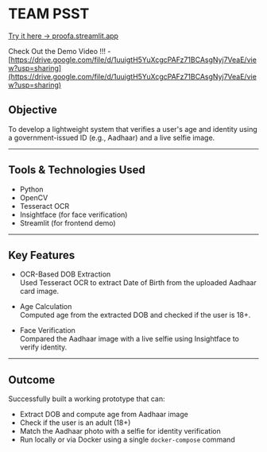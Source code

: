# TEAM PSST  
[Try it here → proofa.streamlit.app](https://proofa.streamlit.app)

Check Out the Demo Video !!! - [https://drive.google.com/file/d/1uuigtH5YuXcgcPAFz71BCAsgNyj7VeaE/view?usp=sharing](https://drive.google.com/file/d/1uuigtH5YuXcgcPAFz71BCAsgNyj7VeaE/view?usp=sharing)

## Objective  
To develop a lightweight system that verifies a user's age and identity using a government-issued ID (e.g., Aadhaar) and a live selfie image.

---

## Tools & Technologies Used  
- Python  
- OpenCV  
- Tesseract OCR  
- Insightface (for face verification)  
- Streamlit (for frontend demo)

---

## Key Features  

- OCR-Based DOB Extraction  
  Used Tesseract OCR to extract Date of Birth from the uploaded Aadhaar card image.

- Age Calculation  
  Computed age from the extracted DOB and checked if the user is 18+.

- Face Verification  
  Compared the Aadhaar image with a live selfie using Insightface to verify identity.


---

## Outcome  

Successfully built a working prototype that can:

- Extract DOB and compute age from Aadhaar image  
- Check if the user is an adult (18+)  
- Match the Aadhaar photo with a selfie for identity verification  
- Run locally or via Docker using a single `docker-compose` command
